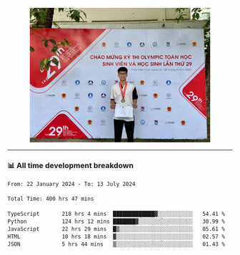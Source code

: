 <p align="center"><img src="asset/header.jpg" width="80%"/></p>

---
<!-- 
<details>
  <summary>📃 My Resume</summary>

### Education

- 📖 **Information Technology**\
📆 10/2021 - present\
📍 **Thang Long University** - Hoang Mai, Hanoi, Vietnam -->

<!-- ### Experience
- 👨‍💻 **Full Stack Web Intern**\
📆 09/2022 - 12/2023\
📍 **TECH 5S** -  Luu Huu Phuong, Phuong My Dinh I, Nam Tu Liem, Hanoi.


- 👨‍💻 **Full Stack Web Fresher**\
📆 1/2022 - 05/2023\
📍 **TECH 5S** -  Luu Huu Phuong, Phuong My Dinh I, Nam Tu Liem, Hanoi.

- 👨‍💻 **Frontend Web Fresher**\
📆 11/2023 - present\
📍 **White Neuron** -  Mau Luong, Ha Dong, Hanoi, Vietnam
</details> -->

### 📊 All time development breakdown

<!--START_SECTION:waka-->

```txt
From: 22 January 2024 - To: 13 July 2024

Total Time: 400 hrs 47 mins

TypeScript       218 hrs 4 mins  █████████████▓░░░░░░░░░░░   54.41 %
Python           124 hrs 12 mins ███████▓░░░░░░░░░░░░░░░░░   30.99 %
JavaScript       22 hrs 29 mins  █▒░░░░░░░░░░░░░░░░░░░░░░░   05.61 %
HTML             10 hrs 18 mins  ▓░░░░░░░░░░░░░░░░░░░░░░░░   02.57 %
JSON             5 hrs 44 mins   ▒░░░░░░░░░░░░░░░░░░░░░░░░   01.43 %
```

<!--END_SECTION:waka-->
